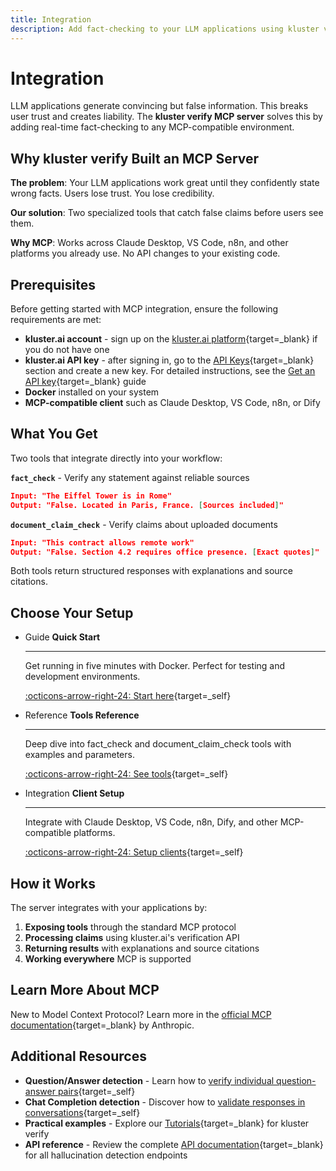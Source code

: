 ```yaml
---
title: Integration
description: Add fact-checking to your LLM applications using kluster verify's MCP server with automated claim verification and document validation tools.
---
```


# Integration

LLM applications generate convincing but false information. This breaks user trust and creates liability. The **kluster verify MCP server** solves this by adding real-time fact-checking to any MCP-compatible environment.

## Why kluster verify Built an MCP Server

**The problem**: Your LLM applications work great until they confidently state wrong facts. Users lose trust. You lose credibility.

**Our solution**: Two specialized tools that catch false claims before users see them.

**Why MCP**: Works across Claude Desktop, VS Code, n8n, and other platforms you already use. No API changes to your existing code.

## Prerequisites

Before getting started with MCP integration, ensure the following requirements are met:

- **kluster.ai account** - sign up on the [kluster.ai platform](https://platform.kluster.ai/signup){target=_blank} if you do not have one
- **kluster.ai API key** - after signing in, go to the [API Keys](https://platform.kluster.ai/apikeys){target=_blank} section and create a new key. For detailed instructions, see the [Get an API key](https://docs.kluster.ai/get-started/get-api-key/){target=_blank} guide
- **Docker** installed on your system
- **MCP-compatible client** such as Claude Desktop, VS Code, n8n, or Dify

## What You Get

Two tools that integrate directly into your workflow:

**`fact_check`** - Verify any statement against reliable sources
```json
Input: "The Eiffel Tower is in Rome"
Output: "False. Located in Paris, France. [Sources included]"
```

**`document_claim_check`** - Verify claims about uploaded documents  
```json
Input: "This contract allows remote work"
Output: "False. Section 4.2 requires office presence. [Exact quotes]"
```

Both tools return structured responses with explanations and source citations.

## Choose Your Setup

<div class="grid cards" markdown>

-   <span class="badge guide">Guide</span> __Quick Start__

    ---

    Get running in five minutes with Docker. Perfect for testing and development environments.

    [:octicons-arrow-right-24: Start here](/get-started/hallucination-agent/mcp/quick-start/){target=_self}

-   <span class="badge reference">Reference</span> __Tools Reference__

    ---

    Deep dive into fact_check and document_claim_check tools with examples and parameters.

    [:octicons-arrow-right-24: See tools](/get-started/hallucination-agent/mcp/tools/){target=_self}

-   <span class="badge integration">Integration</span> __Client Setup__

    ---

    Integrate with Claude Desktop, VS Code, n8n, Dify, and other MCP-compatible platforms.

    [:octicons-arrow-right-24: Setup clients](/get-started/hallucination-agent/mcp/clients/){target=_self}

</div>

## How it Works

The server integrates with your applications by:

1. **Exposing tools** through the standard MCP protocol
2. **Processing claims** using kluster.ai's verification API  
3. **Returning results** with explanations and source citations
4. **Working everywhere** MCP is supported

## Learn More About MCP

New to Model Context Protocol? Learn more in the [official MCP documentation](https://modelcontextprotocol.io/docs){target=_blank} by Anthropic.

## Additional Resources

- **Question/Answer detection** - Learn how to [verify individual question-answer pairs](/get-started/hallucination-agent/question-answer/){target=_self}
- **Chat Completion detection** - Discover how to [validate responses in conversations](/get-started/hallucination-agent/chat-completion/){target=_self}
- **Practical examples** - Explore our [Tutorials](/tutorials/klusterai-api/hallucination-detection-agent){target=_blank} for kluster verify
- **API reference** - Review the complete [API documentation](/api-reference/reference/){target=_blank} for all hallucination detection endpoints